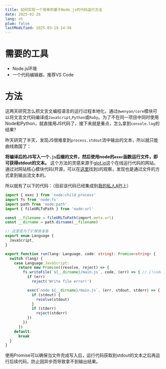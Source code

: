 ```yaml
---
title: 如何实现一个简单的基于Node.js的代码运行方法
date: 2025-02-26
lang: zh
plum: false
lastModified: 2025-03-19 14:56
---
```


# 需要的工具

- Node.js环境
- 一个代码编辑器，推荐VS Code

# 方法

这两天研究怎么把文言文编程语言的运行过程本地化，通过`@wenyan/core`模块可以将文言文代码编译成`JavaScript`,`Python`或`Ruby`。为了不在同一项目中同时使用Node和Python，就直接用JS代码了，接下来就是重点，怎么拿到`console.log`的结果?

昨天研究了半天，发现JS很难拿到`process.stdout`流中输出的文本，所以就只能曲线救国了：

**将编译后的JS写入一个`.js`后缀的文件，然后使用node的`exec`函数运行文件，即可获得stdout的文本。** 这个方法的灵感来源于[glot.io](https://glot.io/)这个在线运行代码的网站。通过对网站核心模块代码(开源，可以在[这里](https://github.com/glotcode)找到)的观察，发现也是通过文件的方式拿到输出流文本的。

所以就有了以下的代码：（目前该代码已经集成到[我的私人API](https://github.com/Vincent-the-gamer/api/blob/main/tools/codeRunner.ts)上）

```ts
import { exec } from 'node:child_process'
import fs from 'node:fs'
import path from 'node:path'
import { fileURLToPath } from 'node:url'

const __filename = fileURLToPath(import.meta.url)
const __dirname = path.dirname(__filename)

// 这里是为了扩展做准备
export enum Language {
  JavaScript,
}

export function run(lang: Language, code: string): Promise<string> {
  switch (lang) {
    case Language.JavaScript:
      return new Promise((resolve, reject) => {
        fs.writeFile(`${__dirname}/main.js`, code, (err) => { // [!code hl]
          if (err)
            reject('Write file error!')

          exec(`node ${__dirname}/main.js`, (err, stdout, stderr) => { // [!code hl]
            if (stdout) {
              resolve(stdout)
            }
            if (stderr)
              reject(stderr)
          })
        })
      })
    default:
      break
  }
}
```

使用Promise可以确保当文件完成写入后，运行代码获取到stdout的文本之后再运行后续代码，防止因异步而导致拿不到输出结果。
